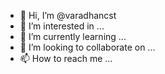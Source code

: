 - 👋 Hi, I’m @varadhancst
- 👀 I’m interested in ...
- 🌱 I’m currently learning ...
- 💞️ I’m looking to collaborate on ...
- 📫 How to reach me ...

<!---
varadhancst/varadhancst is a ✨ special ✨ repository because its `README.md` (this file) appears on your GitHub profile.
You can click the Preview link to take a look at your changes.
--->

